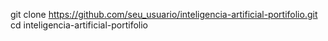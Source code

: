 git clone https://github.com/seu_usuario/inteligencia-artificial-portifolio.git
cd inteligencia-artificial-portifolio

